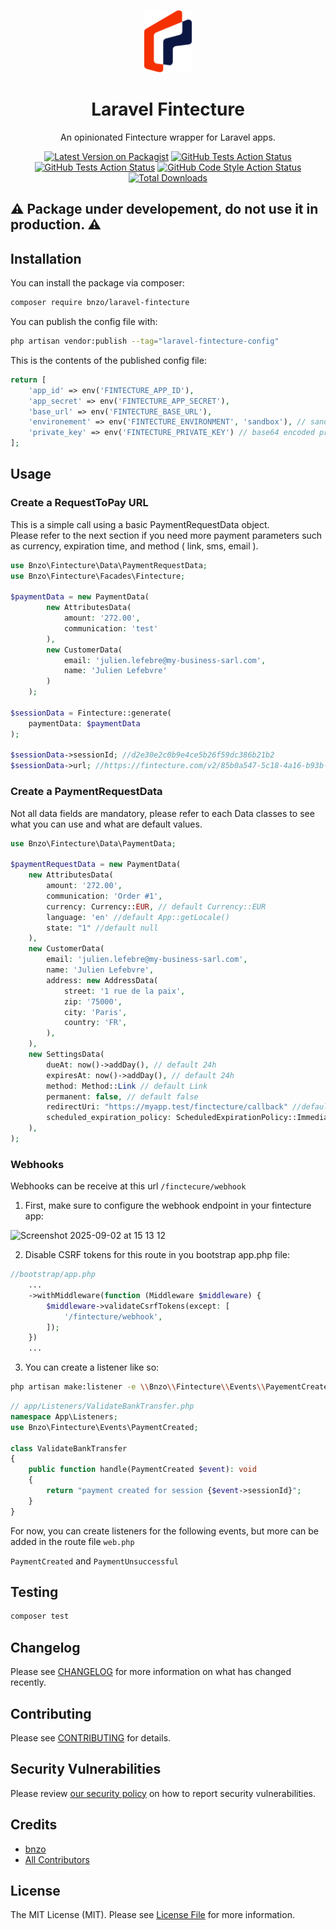 
<p align="center"><img src="/art/logo.png" height="100" alt="Laravel Telemaque"></p>

<div align="center">


# Laravel Fintecture
An opinionated Fintecture wrapper for Laravel apps.

[![Latest Version on Packagist](https://img.shields.io/packagist/v/bnzo/laravel-fintecture.svg?style=flat-square)](https://packagist.org/packages/bnzo/laravel-fintecture)
[![GitHub Tests Action Status](https://img.shields.io/github/actions/workflow/status/bnzo/laravel-fintecture/tests.yml?branch=main&label=tests&style=flat-square)](https://github.com/bnzo/laravel-fintecture/actions/workflows/tests.yml)
[![GitHub Tests Action Status](https://img.shields.io/github/actions/workflow/status/bnzo/laravel-fintecture/static-analysis.yml?branch=main&label=static-analysis&style=flat-square)](https://github.com/bnzo/laravel-fintecture/actions/workflows/static-analysis.yml)
[![GitHub Code Style Action Status](https://img.shields.io/github/actions/workflow/status/bnzo/laravel-fintecture/coding-standards.yml?branch=main&label=coding%20standards&style=flat-square)](https://github.com/bnzo/laravel-fintecture/actions/workflows/coding-standards.yml)
[![Total Downloads](https://img.shields.io/packagist/dt/bnzo/laravel-fintecture.svg?style=flat-square)](https://packagist.org/packages/bnzo/laravel-fintecture)

</div>

## ⚠️ Package under developement, do not use it in production. ⚠️

## Installation

You can install the package via composer:

```bash
composer require bnzo/laravel-fintecture
```

You can publish the config file with:

```bash
php artisan vendor:publish --tag="laravel-fintecture-config"
```

This is the contents of the published config file:

```php
return [
    'app_id' => env('FINTECTURE_APP_ID'),
    'app_secret' => env('FINTECTURE_APP_SECRET'),
    'base_url' => env('FINTECTURE_BASE_URL'),
    'environement' => env('FINTECTURE_ENVIRONMENT', 'sandbox'), // sandbox or production
    'private_key' => env('FINTECTURE_PRIVATE_KEY') // base64 encoded private key
];
```

## Usage

### Create a RequestToPay URL

This is a simple call using a basic PaymentRequestData object.\
Please refer to the next section if you need more payment parameters such as currency, expiration time, and method ( link, sms, email ).

```php
use Bnzo\Fintecture\Data\PaymentRequestData;
use Bnzo\Fintecture\Facades\Fintecture;

$paymentData = new PaymentData(
        new AttributesData(
            amount: '272.00',
            communication: 'test'
        ),
        new CustomerData(
            email: 'julien.lefebre@my-business-sarl.com',
            name: 'Julien Lefebvre'
        )
    );

$sessionData = Fintecture::generate(
    paymentData: $paymentData
);

$sessionData->sessionId; //d2e30e2c0b9e4ce5b26f59dc386b21b2
$sessionData->url; //https://fintecture.com/v2/85b0a547-5c18-4a16-b93b-2a4f5f03127d
```

### Create a PaymentRequestData

Not all data fields are mandatory, please refer to each Data classes to see what you can use and what are default values.

```php
use Bnzo\Fintecture\Data\PaymentData;

$paymentRequestData = new PaymentData(
    new AttributesData(
        amount: '272.00',
        communication: 'Order #1',
        currency: Currency::EUR, // default Currency::EUR
        language: 'en' //default App::getLocale()
        state: "1" //default null
    ),
    new CustomerData(
        email: 'julien.lefebre@my-business-sarl.com',
        name: 'Julien Lefebvre',
        address: new AddressData(
            street: '1 rue de la paix',
            zip: '75000',
            city: 'Paris',
            country: 'FR',
        ),
    ),
    new SettingsData(
        dueAt: now()->addDay(), // default 24h
        expiresAt: now()->addDay(), // default 24h
        method: Method::Link // default Link
        permanent: false, // default false
        redirectUri: "https://myapp.test/finctecture/callback" //default null
        scheduled_expiration_policy: ScheduledExpirationPolicy::Immediate, // default Immediate
    ),
);
```

### Webhooks
Webhooks can be receive at this url `/finctecure/webhook`

1. First, make sure to configure the webhook endpoint in your fintecture app:
   
<img width="777" height="280" alt="Screenshot 2025-09-02 at 15 13 12" src="https://github.com/user-attachments/assets/f06a936b-a5ca-428b-a8b8-baa108e4be8a" />

2. Disable CSRF tokens for this route in you bootstrap app.php file:

```php
//bootstrap/app.php
    ...
    ->withMiddleware(function (Middleware $middleware) {
        $middleware->validateCsrfTokens(except: [
            '/fintecture/webhook',
        ]);
    })
    ...
```

3. You can create a listener like so:

```bash
php artisan make:listener -e \\Bnzo\\Fintecture\\Events\\PayementCreated
```

```php
// app/Listeners/ValidateBankTransfer.php
namespace App\Listeners;
use Bnzo\Fintecture\Events\PaymentCreated;

class ValidateBankTransfer
{
    public function handle(PaymentCreated $event): void
    {
        return "payment created for session {$event->sessionId}";
    }
}
```

For now, you can create listeners for the following events, but more can be added in the route file `web.php`

`PaymentCreated` and `PaymentUnsuccessful`


## Testing

```bash
composer test
```

## Changelog

Please see [CHANGELOG](CHANGELOG.md) for more information on what has changed recently.

## Contributing

Please see [CONTRIBUTING](CONTRIBUTING.md) for details.

## Security Vulnerabilities

Please review [our security policy](../../security/policy) on how to report security vulnerabilities.

## Credits

- [bnzo](https://github.com/17174973+bnzo)
- [All Contributors](../../contributors)

## License

The MIT License (MIT). Please see [License File](LICENSE.md) for more information.
